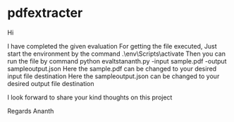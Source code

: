 # pdfextracter

Hi 

I have completed the given evaluation
For getting the file executed, Just start the environment by the command
.\env\Scripts\activate
Then you can run the file by command
python evaltstananth.py -input sample.pdf -output sampleoutput.json
Here the sample.pdf can be changed to your desired input file destination
Here the sampleoutput.json can be changed to your desired output file destination

I look forward to share your kind thoughts on this project

Regards 
Ananth








